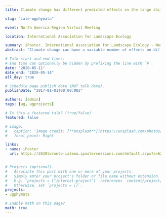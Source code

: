 ```yaml
---
title: Climate change has different predicted effects on the range shifts of two hybridising ambush bug (Phymata) species

slug: "iale-ugphymata"

event: North America Region Virtual Meeting

location: International Association for Landscape Ecology

summary: iPoster. International Association for Landscape Ecology - North America.
abstract: "Climate change can have a variable number of effects on different species, even closely-related species. In the present study, I use `Maxent`, a machine-learning species distribution software, to predict the future ranges of two closely-related ambush bug species found in overlapping distributions, *P. americana* and *P. pennsylvanica*. The results provide evidence for species-specific environmental requirements and highlight the effects of climate change on range shifts. Understanding how these abiotic factors affect ambush bug distributions will be fundamental for future research on their taxonomy and conservation."

# Talk start and end times.
# End time can optionally be hidden by prefixing the line with `#`.
date: "2020-05-11"
date_end: "2020-05-14"
all_day: true

# Schedule page publish date (NOT talk date).
publishDate: "2017-01-01T00:00:00Z"

authors: [admin]
tags: [ug, ugprojects]

# Is this a featured talk? (true/false)
featured: false

# image:
#   caption: 'Image credit: [**Unsplash**](https://unsplash.com/photos/bzdhc5b3Bxs)'
#   focal_point: Right

links:
- name: iPoster
  url: https://2020toronto-ialena.ipostersessions.com/default.aspx?s=62-71-43-36-EE-35-05-B9-DB-A8-AC-79-F4-6E-2B-8B&guestview=true


# Projects (optional).
#   Associate this post with one or more of your projects.
#   Simply enter your project's folder or file name without extension.
#   E.g. `projects = ["internal-project"]` references `content/project/deep-learning/index.md`.
#   Otherwise, set `projects = []`.
projects:
- ugphymata

# Enable math on this page?
math: true
---
```

